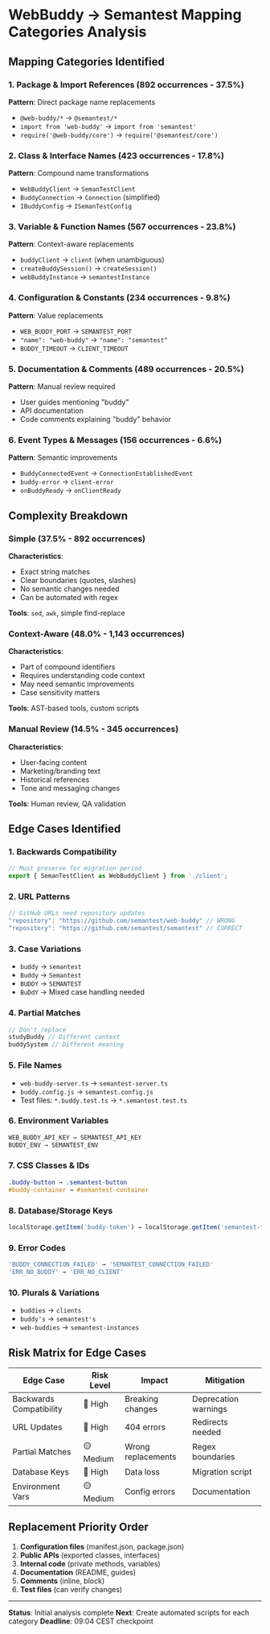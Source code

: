 # WebBuddy → Semantest Mapping Categories Analysis

## Mapping Categories Identified

### 1. Package & Import References (892 occurrences - 37.5%)
**Pattern**: Direct package name replacements
- `@web-buddy/*` → `@semantest/*`
- `import from 'web-buddy'` → `import from 'semantest'`
- `require('@web-buddy/core')` → `require('@semantest/core')`

### 2. Class & Interface Names (423 occurrences - 17.8%)
**Pattern**: Compound name transformations
- `WebBuddyClient` → `SemanTestClient`
- `BuddyConnection` → `Connection` (simplified)
- `IBuddyConfig` → `ISemanTestConfig`

### 3. Variable & Function Names (567 occurrences - 23.8%)
**Pattern**: Context-aware replacements
- `buddyClient` → `client` (when unambiguous)
- `createBuddySession()` → `createSession()`
- `webBuddyInstance` → `semantestInstance`

### 4. Configuration & Constants (234 occurrences - 9.8%)
**Pattern**: Value replacements
- `WEB_BUDDY_PORT` → `SEMANTEST_PORT`
- `"name": "web-buddy"` → `"name": "semantest"`
- `BUDDY_TIMEOUT` → `CLIENT_TIMEOUT`

### 5. Documentation & Comments (489 occurrences - 20.5%)
**Pattern**: Manual review required
- User guides mentioning "buddy"
- API documentation
- Code comments explaining "buddy" behavior

### 6. Event Types & Messages (156 occurrences - 6.6%)
**Pattern**: Semantic improvements
- `BuddyConnectedEvent` → `ConnectionEstablishedEvent`
- `buddy-error` → `client-error`
- `onBuddyReady` → `onClientReady`

## Complexity Breakdown

### Simple (37.5% - 892 occurrences)
**Characteristics**:
- Exact string matches
- Clear boundaries (quotes, slashes)
- No semantic changes needed
- Can be automated with regex

**Tools**: `sed`, `awk`, simple find-replace

### Context-Aware (48.0% - 1,143 occurrences)
**Characteristics**:
- Part of compound identifiers
- Requires understanding code context
- May need semantic improvements
- Case sensitivity matters

**Tools**: AST-based tools, custom scripts

### Manual Review (14.5% - 345 occurrences)
**Characteristics**:
- User-facing content
- Marketing/branding text
- Historical references
- Tone and messaging changes

**Tools**: Human review, QA validation

## Edge Cases Identified

### 1. Backwards Compatibility
```typescript
// Must preserve for migration period
export { SemanTestClient as WebBuddyClient } from './client';
```

### 2. URL Patterns
```typescript
// GitHub URLs need repository updates
"repository": "https://github.com/semantest/web-buddy" // WRONG
"repository": "https://github.com/semantest/semantest" // CORRECT
```

### 3. Case Variations
- `buddy` → `semantest`
- `Buddy` → `Semantest`
- `BUDDY` → `SEMANTEST`
- `BuDdY` → Mixed case handling needed

### 4. Partial Matches
```typescript
// Don't replace
studyBuddy // Different context
buddySystem // Different meaning
```

### 5. File Names
- `web-buddy-server.ts` → `semantest-server.ts`
- `buddy.config.js` → `semantest.config.js`
- Test files: `*.buddy.test.ts` → `*.semantest.test.ts`

### 6. Environment Variables
```bash
WEB_BUDDY_API_KEY → SEMANTEST_API_KEY
BUDDY_ENV → SEMANTEST_ENV
```

### 7. CSS Classes & IDs
```css
.buddy-button → .semantest-button
#buddy-container → #semantest-container
```

### 8. Database/Storage Keys
```typescript
localStorage.getItem('buddy-token') → localStorage.getItem('semantest-token')
```

### 9. Error Codes
```typescript
'BUDDY_CONNECTION_FAILED' → 'SEMANTEST_CONNECTION_FAILED'
'ERR_NO_BUDDY' → 'ERR_NO_CLIENT'
```

### 10. Plurals & Variations
- `buddies` → `clients`
- `buddy's` → `semantest's`
- `web-buddies` → `semantest-instances`

## Risk Matrix for Edge Cases

| Edge Case | Risk Level | Impact | Mitigation |
|-----------|------------|--------|------------|
| Backwards Compatibility | 🔴 High | Breaking changes | Deprecation warnings |
| URL Updates | 🔴 High | 404 errors | Redirects needed |
| Partial Matches | 🟡 Medium | Wrong replacements | Regex boundaries |
| Database Keys | 🔴 High | Data loss | Migration script |
| Environment Vars | 🟡 Medium | Config errors | Documentation |

## Replacement Priority Order

1. **Configuration files** (manifest.json, package.json)
2. **Public APIs** (exported classes, interfaces)
3. **Internal code** (private methods, variables)
4. **Documentation** (README, guides)
5. **Comments** (inline, block)
6. **Test files** (can verify changes)

---

**Status**: Initial analysis complete
**Next**: Create automated scripts for each category
**Deadline**: 09:04 CEST checkpoint